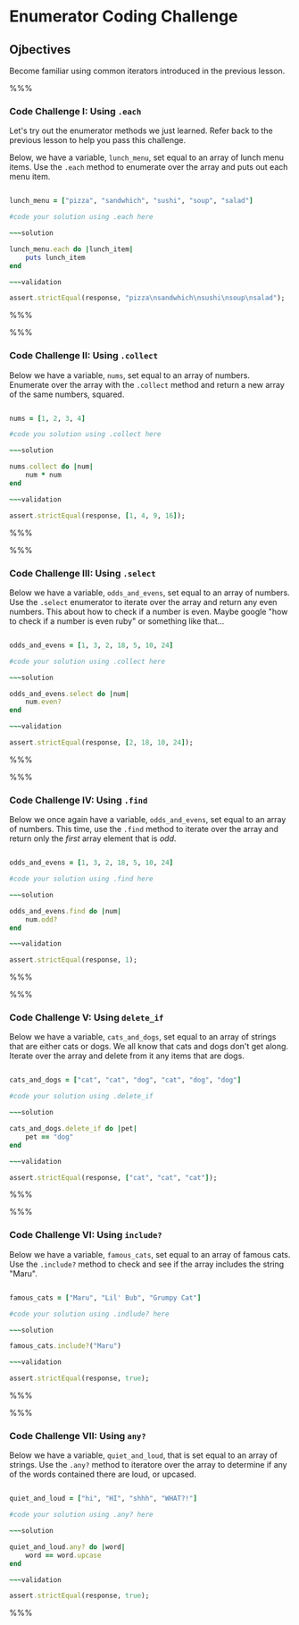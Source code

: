 # Enumerator Coding Challenge

## Ojbectives

Become familiar using common iterators introduced in the previous lesson.


%%%

### Code Challenge I: Using `.each`

Let's try out the enumerator methods we just learned. Refer back to the previous lesson to help you pass this challenge. 


Below, we have a variable, `lunch_menu`, set equal to an array of lunch menu items. Use the `.each` method to enumerate over the array and puts out each menu item. 

~~~ruby 

lunch_menu = ["pizza", "sandwhich", "sushi", "soup", "salad"]

#code your solution using .each here

~~~solution

lunch_menu.each do |lunch_item|
	puts lunch_item
end

~~~validation

assert.strictEqual(response, "pizza\nsandwhich\nsushi\nsoup\nsalad");

~~~

%%%

%%%

### Code Challenge II: Using `.collect`

Below we have a variable, `nums`, set equal to an array of numbers. Enumerate over the array with the `.collect` method and return a new array of the same numbers, squared. 

~~~ruby

nums = [1, 2, 3, 4]

#code you solution using .collect here

~~~solution 

nums.collect do |num|
	num * num
end

~~~validation

assert.strictEqual(response, [1, 4, 9, 16]);

~~~

%%%

%%%

### Code Challenge III: Using `.select`

Below we have a variable, `odds_and_evens`, set equal to an array of numbers. Use the `.select` enumerator to iterate over the array and return any even numbers. This about how to check if a number is even. Maybe google "how to check if a number is even ruby" or something like that...

~~~ruby

odds_and_evens = [1, 3, 2, 18, 5, 10, 24]

#code your solution using .collect here

~~~solution

odds_and_evens.select do |num|
	num.even?
end

~~~validation

assert.strictEqual(response, [2, 18, 10, 24]);

~~~

%%%

%%%

### Code Challenge IV: Using `.find`

Below we once again have a variable, `odds_and_evens`, set equal to an array of numbers. This time, use the `.find` method to iterate over the array and return only the *first* array element that is *odd*. 

~~~ruby

odds_and_evens = [1, 3, 2, 18, 5, 10, 24]

#code your solution using .find here

~~~solution

odds_and_evens.find do |num|
	num.odd?
end

~~~validation 

assert.strictEqual(response, 1);

~~~

%%%

%%%

### Code Challenge V: Using `delete_if`

Below we have a variable, `cats_and_dogs`, set equal to an array of strings that are either cats or dogs. We all know that cats and dogs don't get along. Iterate over the array and delete from it any items that are dogs. 

~~~ruby

cats_and_dogs = ["cat", "cat", "dog", "cat", "dog", "dog"]

#code your solution using .delete_if 

~~~solution

cats_and_dogs.delete_if do |pet|
	pet == "dog"
end

~~~validation

assert.strictEqual(response, ["cat", "cat", "cat"]);

~~~

%%%

%%%

### Code Challenge VI: Using `include?`

Below we have a variable, `famous_cats`, set equal to an array of famous cats. Use the `.include?` method to check and see if the array includes the string "Maru". 

~~~ruby

famous_cats = ["Maru", "Lil' Bub", "Grumpy Cat"]

#code your solution using .indlude? here

~~~solution

famous_cats.include?("Maru")

~~~validation

assert.strictEqual(response, true);

~~~

%%%

%%%

### Code Challenge VII: Using `any?`

Below we have a variable, `quiet_and_loud`, that is set equal to an array of strings. Use the `.any?` method to iteratore over the array to determine if any of the words contained there are loud, or upcased. 

~~~ruby

quiet_and_loud = ["hi", "HI", "shhh", "WHAT?!"]

#code your solution using .any? here

~~~solution 

quiet_and_loud.any? do |word|
	word == word.upcase
end

~~~validation

assert.strictEqual(response, true);

~~~

%%%

